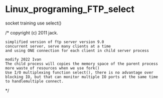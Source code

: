 # Linux_programing_FTP_select
socket training use select()

/*	copyright (c) 2011 jack.

	simplified version of ftp server version 9.0
	concurrent server, serve many clients at a time
	and using ONE connection for each client in child server process

	modify 2022 Ivan
	The child process will copies the memory space of the parent process more waste of resources when we use fork()
	Use I/O multiplexing function select(), there is no advantage over blocking IO, but that can monitor multiple IO ports at the same time
	to handlemultiple connect.
	
*/
